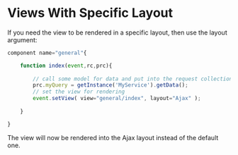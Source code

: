 # Views With Specific Layout

If you need the view to be rendered in a specific layout, then use the layout argument:

```js
component name="general"{

	function index(event,rc,prc){
	
		// call some model for data and put into the request collection
		prc.myQuery = getInstance('MyService').getData();
		// set the view for rendering
		event.setView( view="general/index", layout="Ajax" );
	
	}

}
```

The view will now be rendered into the Ajax layout instead of the default one.
